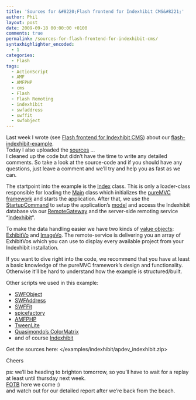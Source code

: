 ```yaml
---
title: 'Sources for &#8220;Flash frontend for Indexhibit CMS&#8221;'
author: Phil
layout: post
date: 2009-09-18 00:00:00 +0100
comments: true
permalink: /sources-for-flash-frontend-for-indexhibit-cms/
syntaxhighlighter_encoded:
  - 1
categories:
  - Flash
tags:
  - ActionScript
  - AMF
  - AMFPHP
  - cms
  - Flash
  - Flash Remoting
  - indexhibit
  - swfaddress
  - swffit
  - swfobject
---
```

Last week I wrote (see <a href="/flash-frontend-for-indexhibit-cms/" target="_blank">Flash frontend for Indexhibit CMS</a>) about our <a href="/indexhibit/" target="_blank">flash-indexhibit-example</a>.  
Today I also uploaded the [sources][1] &#8230;  
I cleaned up the code but didn&#8217;t have the time to write any detailed comments. So take a look at the source-code and if you should have any questions, just leave a comment and we&#8217;ll try and help you as fast as we can.

The startpoint into the example is the <a href="/examples/indexhibit/src/classes/com/apdevblog/examples/indexhibit/Index.as" target="_blank">Index</a> class. This is only a loader-class responsible for loading the <a href="/examples/indexhibit/src/classes/com/apdevblog/examples/indexhibit/Main.as" target="_blank">Main</a> class which initializes the <a href="http://trac.puremvc.org/PureMVC_AS3/" target="_blank">pureMVC framework</a> and starts the application. After that, we use the <a href="/examples/indexhibit/src/classes/com/apdevblog/examples/indexhibit/controller/app/StartupCommand.as" target="_blank">StartupCommand</a> to setup the application&#8217;s <a href="/examples/indexhibit/src/classes/com/apdevblog/examples/indexhibit/model/IndexhibitProxy.as" target="_blank">model</a> and access the Indexhibit database via our <a href="/examples/indexhibit/src/classes/com/apdevblog/amf/RemoteGateway.as" target="_blank">RemoteGateway</a> and the server-side remoting service &#8220;<a href="/examples/indexhibit/bin/amf/services/com/apdevblog/examples/indexhibit/Indexhibit.txt" target="_blank">Indexhibit</a>&#8220;.

To make the data handling easier we have two kinds of <a href="http://en.wikipedia.org/wiki/Data_transfer_object" target="_blank">value objects</a>: <a href="/examples/indexhibit/bin/amf/services/com/apdevblog/examples/indexhibit/model/vo/ExhibitVo.txt" target="_blank">ExhibitVo</a> and <a href="/examples/indexhibit/bin/amf/services/com/apdevblog/examples/indexhibit/model/vo/ImageVo.txt" target="_blank">ImageVo</a>. The remote-service is delivering you an array of ExhibitVos which you can use to display every available project from your Indexhibit installation.

If you want to dive right into the code, we recommend that you have at least a basic knowledge of the pureMVC framework&#8217;s design and functionality. Otherwise it&#8217;ll be hard to understand how the example is structured/built.

Other scripts we used in this example:

*   <a href="http://code.google.com/p/swfobject/" target="_blank">SWFObject</a>
*   <a href="http://www.asual.com/swfaddress/" target="_blank">SWFAddress</a>
*   <a href="http://swffit.millermedeiros.com/" target="_blank">SWFFit</a>
*   <a href="http://www.spicefactory.org/" target="_blank">spicefactory</a>
*   <a href="http://www.amfphp.org/" target="_blank">AMFPHP</a>
*   <a href="http://blog.greensock.com/tweenliteas3/" target="_blank">TweenLite</a>
*   <a href="http://www.quasimondo.com/archives/000565.php" target="_blank">Quasimondo&#8217;s ColorMatrix</a>
*   and of course <a href="http://www.indexhibit.org/" target="_blank">Indexhibit</a>

Get the sources here: </examples/indexhibit/apdev_indexhibit.zip>

Cheers

ps: we&#8217;ll be heading to brighton tomorrow, so you&#8217;ll have to wait for a replay at least until thursday next week.  
<a href="http://www.flashonthebeach.com/" target="_blank">FOTB</a> here we come :)  
and watch out for our detailed report after we&#8217;re back from the beach. 

 [1]: /examples/indexhibit/apdev_indexhibit.zip